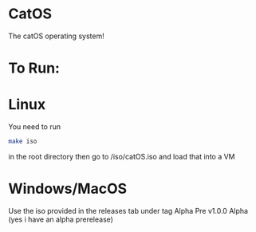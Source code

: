 # CatOS
The catOS operating system!


# To Run:
# Linux
You need to run
```bash
make iso
```
in the root directory then go to /iso/catOS.iso and load that into a VM
# Windows/MacOS
Use the iso provided in the releases tab under tag Alpha Pre v1.0.0 Alpha (yes i have an alpha prerelease)
